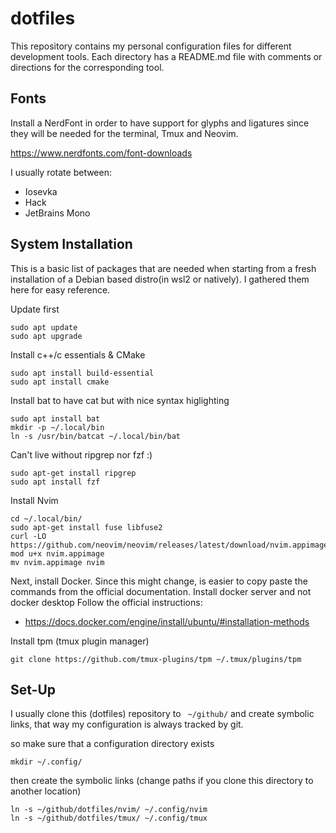 dotfiles
=====
This repository contains my personal configuration files for different development tools. Each directory has a README.md file with comments or directions for the corresponding tool. 


Fonts
------------
Install a NerdFont in order to have support for glyphs and ligatures since they will be needed for the terminal, Tmux and Neovim.

https://www.nerdfonts.com/font-downloads

I usually rotate between:
- Iosevka
- Hack
- JetBrains Mono

System Installation
------------
This is a basic list of packages that are needed when starting from a fresh installation of a Debian based distro(in wsl2 or natively). I gathered them here for easy reference.


Update first
```
sudo apt update
sudo apt upgrade
```

Install c++/c essentials & CMake
```
sudo apt install build-essential
sudo apt install cmake
```

Install bat to have cat but with nice syntax higlighting
```
sudo apt install bat
mkdir -p ~/.local/bin
ln -s /usr/bin/batcat ~/.local/bin/bat
```

Can't live without ripgrep nor fzf :)
```
sudo apt-get install ripgrep
sudo apt install fzf
```

Install Nvim
```
cd ~/.local/bin/
sudo apt-get install fuse libfuse2
curl -LO https://github.com/neovim/neovim/releases/latest/download/nvim.appimage
mod u+x nvim.appimage
mv nvim.appimage nvim
```

Next, install Docker. Since this might change, is easier to copy paste the commands from the official documentation. Install docker server and not docker desktop
Follow the official instructions: 
- https://docs.docker.com/engine/install/ubuntu/#installation-methods


Install tpm (tmux plugin manager)
```
git clone https://github.com/tmux-plugins/tpm ~/.tmux/plugins/tpm
```


Set-Up
------------
I usually clone this (dotfiles) repository to ` ~/github/` and create symbolic links, that way my configuration is always tracked by git. 

so make sure that a configuration directory exists
```
mkdir ~/.config/
```
then create the symbolic links (change paths if you clone this directory to another location)
```
ln -s ~/github/dotfiles/nvim/ ~/.config/nvim
ln -s ~/github/dotfiles/tmux/ ~/.config/tmux
```







